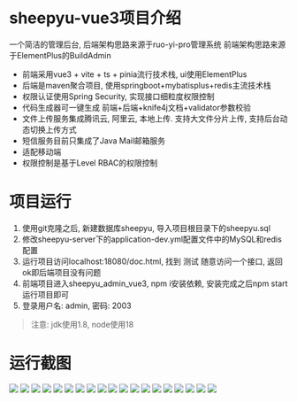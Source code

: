 # sheepyu-vue3项目介绍

一个简洁的管理后台, 后端架构思路来源于ruo-yi-pro管理系统
前端架构思路来源于ElementPlus的BuildAdmin

- 前端采用vue3 + vite + ts + pinia流行技术栈, ui使用ElementPlus
- 后端是maven聚合项目, 使用springboot+mybatisplus+redis主流技术栈
- 权限认证使用Spring Security, 实现接口细粒度权限控制
- 代码生成器可一键生成 前端+后端+knife4j文档+validator参数校验
- 文件上传服务集成腾讯云, 阿里云, 本地上传. 支持大文件分片上传, 支持后台动态切换上传方式
- 短信服务目前只集成了Java Mail邮箱服务
- 适配移动端
- 权限控制是基于Level RBAC的权限控制

# 项目运行

1. 使用git克隆之后, 新建数据库sheepyu, 导入项目根目录下的sheepyu.sql
2. 修改sheepyu-server下的application-dev.yml配置文件中的MySQL和redis配置
3. 运行项目访问localhost:18080/doc.html, 找到 测试 随意访问一个接口, 返回ok即后端项目没有问题
4. 前端项目进入sheepyu_admin_vue3, npm i安装依赖, 安装完成之后npm start运行项目即可
5. 登录用户名: admin, 密码: 2003

> 注意: jdk使用1.8, node使用18


# 运行截图
![](https://s3.bmp.ovh/imgs/2023/12/18/1ec5170ad89c18a4.jpeg)
![](https://s3.bmp.ovh/imgs/2023/12/18/136d367438279a77.jpeg)
![](https://s3.bmp.ovh/imgs/2023/12/18/63c802ccb305b23e.jpeg)
![](https://s3.bmp.ovh/imgs/2023/12/18/1f3e50be0b4f0381.jpeg)
![](https://s3.bmp.ovh/imgs/2023/12/18/3c111821f770ba59.jpeg)
![](https://s3.bmp.ovh/imgs/2023/12/18/7a0a16f0de55cd96.jpeg)
![](https://s3.bmp.ovh/imgs/2023/12/18/cf32a95b346f9115.jpeg)
![](https://s3.bmp.ovh/imgs/2023/12/18/85c79b5d3b11d9ce.jpeg)
![](https://s3.bmp.ovh/imgs/2023/12/18/ff9ba8603f660ff6.jpeg)
![](https://s3.bmp.ovh/imgs/2023/12/18/0d15cede2129044f.jpeg)
![](https://s3.bmp.ovh/imgs/2023/12/18/978da92519c3bde6.jpeg)
![](https://s3.bmp.ovh/imgs/2023/12/18/3161e037e1b066c2.jpeg)
![](https://s3.bmp.ovh/imgs/2023/12/18/0a92da942b2e76b4.jpeg)
![](https://s3.bmp.ovh/imgs/2023/12/18/61815da6e9600a86.jpeg)
![](https://s3.bmp.ovh/imgs/2023/12/18/294a9f164425438e.jpeg)
![](https://s3.bmp.ovh/imgs/2023/12/18/5218627778d397de.jpeg)
![](https://s3.bmp.ovh/imgs/2023/12/18/e98124cefd4ef44d.jpeg)
![](https://s3.bmp.ovh/imgs/2023/12/18/24c8d22ab7645168.jpeg)
![](https://3o.hk/images/2023/12/17/Screenshot_18-12-2023_112512_demo.sheepyu.top.jpg)
